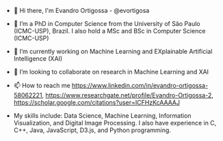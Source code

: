 - 👋 Hi there, I'm Evandro Ortigossa - @evortigosa
- 👀 I’m a PhD in Computer Science from the University of São Paulo (ICMC-USP), Brazil. I also hold a MSc and BSc in Computer Science (ICMC-USP)
- 🌱 I’m currently working on Machine Learning and EXplainable Artificial Intelligence (XAI)
- 💞️ I’m looking to collaborate on research in Machine Learning and XAI
- 📫 How to reach me https://www.linkedin.com/in/evandro-ortigossa-58062221, https://www.researchgate.net/profile/Evandro-Ortigossa-2, https://scholar.google.com/citations?user=ICFHzKcAAAAJ

- My skills include: Data Science, Machine Learning, Information Visualization, and Digital Image Processing. I also have experience in C, C++, Java, JavaScript, D3.js, and Python programming.

<!---
evortigosa/evortigosa is a ✨ special ✨ repository because its `README.md` (this file) appears on your GitHub profile.
You can click the Preview link to take a look at your changes.
--->
